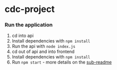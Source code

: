 # cdc-project

### Run the application

1. cd into api
2. Install dependencies with `npm install`
3. Run the api with `node index.js`
4. cd out of api and into frontend
5. Install dependencies with `npm install`
6. Run `npm start` - more details on the [sub-readme](frontend/README.md)